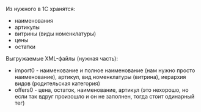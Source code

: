 Из нужного в 1С хранятся:
- наименования
- артикулы
- витрины (виды номенклатуры)
- цены
- остатки

Выгружаемые XML-файлы (нужная часть):
- import0 - наименование и полное наименование (нам нужно просто наименование), артикул, вид номенклатуры (витрина), иерархия видов (родительская категория)
- offers0 - цена, остаток, наименование, артикул (это нехорошо, но если так вдруг произошло и он не заполнен, тогда стоит одинарный тег)
